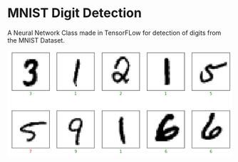 # MNIST Digit Detection

A Neural Network Class made in TensorFLow for detection of digits from the MNIST Dataset.

![](digits.png)
